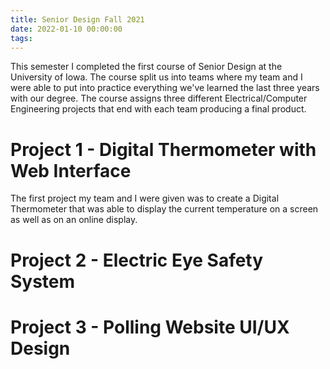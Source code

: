 ```yaml
---
title: Senior Design Fall 2021
date: 2022-01-10 00:00:00
tags:
---
```


This semester I completed the first course of Senior Design at the University of Iowa. The course split us into teams where my team and I were able to put into practice everything we've learned the last three years with our degree. The course assigns three different Electrical/Computer Engineering projects that end with each team producing a final product.

# Project 1 - Digital Thermometer with Web Interface

The first project my team and I were given was to create a Digital Thermometer that was able to display the current temperature on a screen as well as on an online display. 





# Project 2 - Electric Eye Safety System





# Project 3 - Polling Website UI/UX Design
